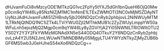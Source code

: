 dHJvamFuOi8vMzcyODE1MTkzQG1vc2FpYy5tYXJ5dGh1bnQueHl6OjQ0Mwp0cm9qYW46Ly85NzNlZjM1MC1mNmE1LTExZWMtOTI3NC0xMjM5ZDAyNTUyNzJAdHJvamFuMi51ZHBndy5jb206NDQzCnRyb2phbjovL2NiNWUyMTM1LTRkNjQtNDQ1NC1iZTk4LTViYWU0ZjI2MThkMUB1c2ZyZWUyLmppYW50aWFuLnh5ejozMjQ2Mgp0cm9qYW46Ly8yZGViYjA2Yi05NWNlLTRlOWItOTU2YS02Y2Y3Y2FkYWMzMGNAdXN5eS44ODQ4OTkuY2Y6NDQzCnRyb2phbjovLzA4Y2U5N2JmLWUwNTMtNDBlMy05MjgyLTU4YWYzNTkyZjMyZUB6bGF6MS5wb3J0eHJheS54eXo6NDQzCg==
